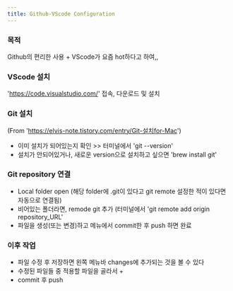 ```yaml
---
title: Github-VScode Configuration
---
```


### 목적 
Github의 편리한 사용 + VScode가 요즘 hot하다고 하여,, 

### VScode 설치
'https://code.visualstudio.com/' 접속, 다운로드 및 설치

### Git 설치
(From 'https://elvis-note.tistory.com/entry/Git-설치for-Mac')
- 이미 설치가 되어있는지 확인 >> 터미널에서 'git --version'
- 설치가 안되어있거나, 새로운 version으로 설치하고 싶으면 'brew install git'

### Git repository 연결
- Local folder open (해당 folder에 .git이 있다고 git remote 설정한 적이 있다면 자동으로 연결됨)
- 비어있는 폴더라면, remode git 추가 (터미널에서 'git remote add origin repository_URL'
- 파일을 생성(또는 변경)하고 메뉴에서 commit한 후 push 하면 완료

### 이후 작업
- 파일 수정 후 저장하면 왼쪽 메뉴바 changes에 추가되는 것을 볼 수 있다
- 수정된 파일들 중 적용할 파일을 골라서 + 
- commit 후 push


